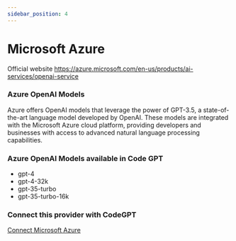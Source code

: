 ```yaml
---
sidebar_position: 4
---
```


# Microsoft Azure

Official website https://azure.microsoft.com/en-us/products/ai-services/openai-service

### Azure OpenAI Models

Azure offers OpenAI models that leverage the power of GPT-3.5, a state-of-the-art language model developed by OpenAI. These models are integrated with the Microsoft Azure cloud platform, providing developers and businesses with access to advanced natural language processing capabilities.


### Azure OpenAI Models available in Code GPT

- gpt-4
- gpt-4-32k
- gpt-35-turbo
- gpt-35-turbo-16k

### Connect this provider with CodeGPT

[Connect Microsoft Azure](https://docs.codegpt.co/docs/tutorial-basics/installation#microsoft-azure)